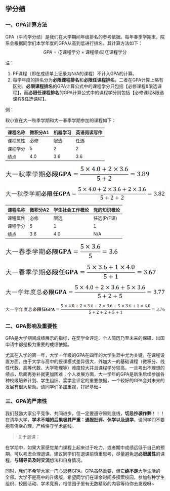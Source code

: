 ## 学分绩

### 一、GPA计算方法

 GPA（平均学分绩）是我们在大学期间年级排名的参考依据。每年春季学期末，院系会根据同学们本学年度的GPA从高到低进行排名。其计算方法如下：
$$
GPA=(\sum \text{课程学分}\times\text{课程绩点})/\sum\text{课程学分}
$$


注：

1. PF课程（即在成绩单上记录为N/A的课程）不计入GPA的计算。
2. 每学年度的排名分为**必限课程排名**和**必限任课程排名**，二者在GPA计算上略有区别。**必限课程排名**的GPA计算公式中的课程学分只包括【必修课程&限选课程】，而**必限任课程排名**的GPA计算公式中的课程学分则包括【必修课程&限选课程&任选课程】。

例：

软小宣在大一秋季学期和大一春季学期参加的课程如下：

| 课程名称 | 微积分A1 | 机器学习 | 英语阅读写作 |
| -------- | -------- | -------- | ------------ |
| 课程属性 | 必修     | 限选     | 任选         |
| 课程学分 | 5        | 2        | 2            |
| 绩点     | 4.0      | 3.6      | 3.6          |

![img](img/clip_image002.png)

![img](img/clip_image004.png)

| 课程名称 | 微积分A2 | 学生社会工作概论 | 党的知识概论 |
| -------- | -------- | ---------------- | ------------ |
| 课程属性 | 必修     | 限选             | 任选(P/F课)  |
| 课程学分 | 5        | 1                | 1            |
| 绩点     | 3.6      | 4.0              | N/A          |

![img](img/clip_image006.png)

![img](img/clip_image008.png)

![img](img/clip_image010.png)

![img](img/clip_image012.png)



### 二、GPA影响及重要性

GPA是大学期间成绩展示的指标，在奖学金评定、个人简历乃至未来的保研、出国申请中都是极为重要的成绩依据。

尤其在入学的第一年，大学一年级的GPA在四年的大学生涯中尤为关键。在课程设置方面，由于大学与高中的授课模式差异很大，外加大一的基础课程（微积分、线性代数、高等代数、大学物理等）难度较大并且课程学分较高，一旦考出不理想的绩点，后面再弥补就更加困难；个人发展方面，大一学年的GPA是新生后续参加各种校级培养计划、学生组织、奖学金评定的重要依据，一个较好的GPA会对未来的发展有很大帮助。请同学们多加重视，打好基础~

### 三、GPA的严肃性

我们鼓励大家公平竞争、共同进步，但一定要遵守原则底线，**切忌抄袭作弊**！！！在清华大学，**学术不端的后果极其严重：通报批评、休学以及退学**。请同学们不要抱有侥幸心理，严格恪守学术底线。

> 关于退课：

在学期中，如果大家感觉某门课程上起来过于吃力，或者期中成绩远低于自己的预期，可以考虑合理退课。建议同学们在退课前慎重思考，尽量避免退**必限属性**的课程，**与辅导员及时交流**想法和自身情况。

同时，我们不希望大家一门心思卷GPA。GPA虽然重要，但它**绝不是**大学生活的全部。大学不是高中的升级版，希望同学们在课余时间多探索校园，参加各种学生组织、校园活动、学术竞赛，相信园子里有无数精彩的内容等待你去发现呀~